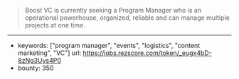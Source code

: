 >Boost VC is currently seeking a Program Manager who is an operational powerhouse, organized, reliable and can manage multiple projects at one time.
------
- keywords: ["program manager", "events", "logistics", "content marketing", "VC"]
url: https://jobs.rezscore.com/token/_eugx4bD-8zNg3Uys4P0
- bounty: 350
